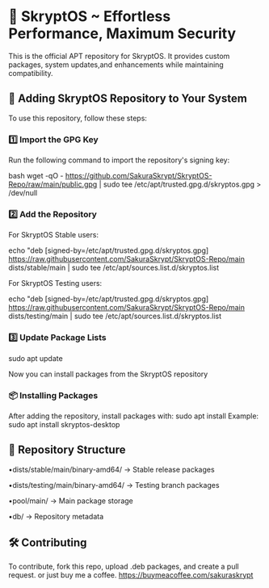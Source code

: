 # 🌸 SkryptOS ~ Effortless Performance, Maximum Security

This is the official APT repository for SkryptOS. It provides custom packages, system updates,and enhancements while maintaining compatibility.

## 📌 Adding SkryptOS Repository to Your System

To use this repository, follow these steps:

### 1️⃣ Import the GPG Key

Run the following command to import the repository's signing key:

bash wget -qO - https://github.com/SakuraSkrypt/SkryptOS-Repo/raw/main/public.gpg | sudo tee /etc/apt/trusted.gpg.d/skryptos.gpg > /dev/null

### 2️⃣ Add the Repository

For SkryptOS Stable users:

echo "deb [signed-by=/etc/apt/trusted.gpg.d/skryptos.gpg] https://raw.githubusercontent.com/SakuraSkrypt/SkryptOS-Repo/main dists/stable/main | sudo tee /etc/apt/sources.list.d/skryptos.list

For SkryptOS Testing users:

echo "deb [signed-by=/etc/apt/trusted.gpg.d/skryptos.gpg] https://raw.githubusercontent.com/SakuraSkrypt/SkryptOS-Repo/main dists/testing/main | sudo tee /etc/apt/sources.list.d/skryptos.list

### 3️⃣ Update Package Lists

sudo apt update

Now you can install packages from the SkryptOS repository

### 📦 Installing Packages

After adding the repository, install packages with:
sudo apt install <package-name>
Example:
sudo apt install skryptos-desktop

## 📜 Repository Structure

•dists/stable/main/binary-amd64/ -> Stable release packages

•dists/testing/main/binary-amd64/ -> Testing branch packages

•pool/main/ -> Main package storage

•db/ -> Repository metadata

## 🛠️ Contributing
To contribute, fork this repo, upload .deb packages, and create a pull request.
or
just buy me a coffee. https://buymeacoffee.com/sakuraskrypt

